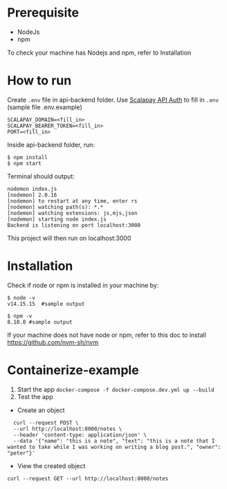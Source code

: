 # Prerequisite
 - NodeJs
 - npm

To check your machine has Nodejs and npm, refer to Installation
# How to run 
Create `.env` file in api-backend folder. Use [Scalapay API Auth](https://developers.scalapay.com/reference/api-authentication) to fill in `.env` (sample file .env.example)
```
SCALAPAY_DOMAIN=<fill_in>
SCALAPAY_BEARER_TOKEN=<fill_in>
PORT=<fill_in>
```

Inside api-backend folder, run: 

    $ npm install
    $ npm start

Terminal should output: 

    nodemon index.js
    [nodemon] 2.0.16
    [nodemon] to restart at any time, enter rs
    [nodemon] watching path(s): *.*
    [nodemon] watching extensions: js,mjs,json
    [nodemon] starting node index.js
    Backend is listening on port localhost:3000
This project will then run on localhost:3000
 
# Installation
   Check if node or npm is installed in your machine by: 

    $ node -v  
    v14.15.15  #sample output

    $ npm -v
    8.10.0 #sample output
If your machine does not have node or npm, refer to this doc to install https://github.com/nvm-sh/nvm

# Containerize-example
1. Start the app `docker-compose -f docker-compose.dev.yml up --build`
2. Test the app
- Create an object
```
  curl --request POST \
  --url http://localhost:8000/notes \
  --header 'content-type: application/json' \
  --data '{"name": "this is a note", "text": "this is a note that I wanted to take while I was working on writing a blog post.", "owner": "peter"}'
```
- View the created object
```
curl --request GET --url http://localhost:8000/notes
```
